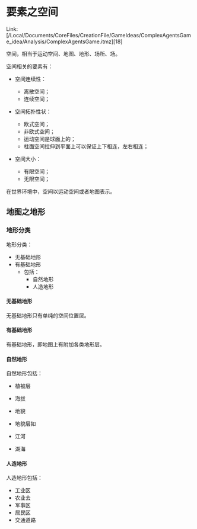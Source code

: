 # 要素之空间



Link: [/Local/Documents/CoreFiles/CreationFile/GameIdeas/ComplexAgentsGame_idea/Analysis/ComplexAgentsGame.itmz][18]

空间，相当于运动空间、地图、地形、场所、场。

空间相关的要素有：
- 空间连续性：
	- 离散空间；
	- 连续空间；
	
- 空间拓扑性状：
	- 欧式空间；
	- 非欧式空间；
	- 运动空间是球面上的；
	- 柱面空间拉伸到平面上可以保证上下相连，左右相连；
- 空间大小：
	- 有限空间；
	- 无限空间；


在世界环境中，空间以运动空间或者地图表示。


## 地图之地形



### 地形分类



地形分类：

- 无基础地形
- 有基础地形
  - 包括：
    - 自然地形
    - 人造地形



#### 无基础地形

无基础地形只有单纯的空间位置层。


#### 有基础地形

有基础地形，即地图上有附加各类地形层。



#### 自然地形

自然地形包括：

- 植被层

- 海拔

- 地貌
- 地貌层如

- 江河
- 湖海



#### 人造地形

人造地形包括：

- 工业区
- 农业去
- 军事区
- 居民区
- 交通道路



